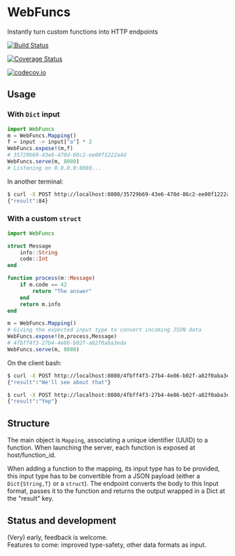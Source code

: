 # WebFuncs
Instantly turn custom functions into HTTP endpoints

[![Build Status](https://travis-ci.org/matbesancon/WebFuncs.jl.svg?branch=master)](https://travis-ci.org/matbesancon/WebFuncs.jl)

[![Coverage Status](https://coveralls.io/repos/github/matbesancon/WebFuncs.jl/badge.svg?branch=master)](https://coveralls.io/github/matbesancon/WebFuncs.jl?branch=master)

[![codecov.io](http://codecov.io/github/matbesancon/WebFuncs.jl/coverage.svg?branch=master)](http://codecov.io/github/matbesancon/WebFuncs.jl?branch=master)

## Usage

### With `Dict` input

```julia
import WebFuncs
m = WebFuncs.Mapping()
f = input -> input["a"] * 2
WebFuncs.expose!(m,f)
# 35729b69-43e6-470d-86c2-ee00f1222a4d
WebFuncs.serve(m, 8080)
# Listening on 0.0.0.0:8080...
```

In another terminal:
```bash
$ curl -X POST http://localhost:8080/35729b69-43e6-470d-86c2-ee00f1222a4d -d "{\"a\": 42}"
{"result":84}
```

### With a custom `struct`

```julia
import WebFuncs

struct Message
	info::String
	code::Int
end

function process(m::Message)
	if m.code == 42
		return "The answer"
	end
	return m.info
end

m = WebFuncs.Mapping()
# Giving the expected input type to convert incoming JSON data
WebFuncs.expose!(m,process,Message)
# 4fbff4f3-27b4-4e86-b02f-a82f0aba3eda
WebFuncs.serve(m, 8080)
```

On the client bash:
```bash
$ curl -X POST http://localhost:8080/4fbff4f3-27b4-4e86-b02f-a82f0aba3eda -d "{\"name\": \"Fortran\"}"
{"result":"We'll see about that"}

$ curl -X POST http://localhost:8080/4fbff4f3-27b4-4e86-b02f-a82f0aba3eda -d "{\"name\": \"Julia\"}"
{"result":"Yep"}
```


## Structure

The main object is `Mapping`, associating a unique identifier (UUID) to a function.
When launching the server, each function is exposed at host/function_id.
  
  
When adding a function to the mapping, its input type has to be provided, this
input type has to be convertible from a JSON payload (either a 
`Dict{String,T}` or a `struct`). The endpoint converts the body 
to this Input format, passes it to the function and returns 
the output wrapped in a Dict at the "result" key.

## Status and development

(Very) early, feedback is welcome.  
Features to come: improved type-safety, other data formats as input.
